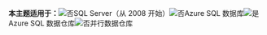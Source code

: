 <Token>**本主题适用于：**![否](media/no.png)SQL Server（从 2008 开始）![否](media/no.png)Azure SQL 数据库![是](media/yes.png)Azure SQL 数据仓库![否](media/no.png)并行数据仓库</Token>

